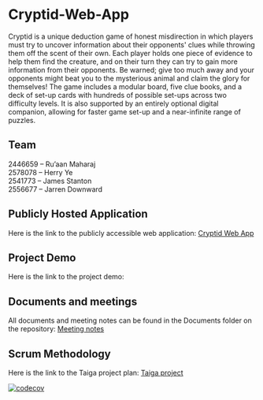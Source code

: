 # Cryptid-Web-App

Cryptid is a unique deduction game of honest misdirection in which players must try to uncover information about their opponents' clues while throwing them off the scent of their own. Each player holds one piece of evidence to help them find the creature, and on their turn they can try to gain more information from their opponents. Be warned; give too much away and your opponents might beat you to the mysterious animal and claim the glory for themselves! The game includes a modular board, five clue books, and a deck of set-up cards with hundreds of possible set-ups across two difficulty levels. It is also supported by an entirely optional digital companion, allowing for faster game set-up and a near-infinite range of puzzles.

## Team
2446659 – Ru’aan Maharaj  
2578078 – Herry Ye  
2541773 – James Stanton  
2556677 – Jarren Downward

## Publicly Hosted Application
Here is the link to the publicly accessible web application:
[Cryptid Web App](https://happy-sand-063963b03.5.azurestaticapps.net/)
## Project Demo
Here is the link to the project demo:
## Documents and meetings
All documents and meeting notes can be found in the Documents folder on the repository:
[Meeting notes](Documentation)
## Scrum Methodology
Here is the link to the Taiga project plan:
[Taiga project](https://tree.taiga.io/project/2541773-cryptid-web-app/timeline)

[![codecov](https://codecov.io/gh/2541773-wits/Cryptid-Web-App/graph/badge.svg?token=DSV58DJPZM)](https://codecov.io/gh/2541773-wits/Cryptid-Web-App)
